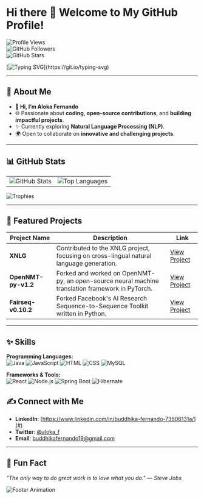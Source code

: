 # Hi there 👋 Welcome to My GitHub Profile!


![Profile Views](https://komarev.com/ghpvc/?username=Alokafernando&label=Profile%20Views&color=0e75b6&style=flat)  
![GitHub Followers](https://img.shields.io/github/followers/Alokafernando?label=Followers&style=social)  
![GitHub Stars](https://img.shields.io/github/stars/Alokafernando?label=Total%20Stars&style=social)

[![Typing SVG](https://readme-typing-svg.demolab.com?font=Young+Serif&pause=1000&color=219ebc&center=true&vCenter=true&random=false&width=435&lines=Hey,+I'm+Aloka+Fernando;Don't+Forget+To+Follow+Me...)](https://git.io/typing-svg)


---

## 🌈 About Me

- **👋 Hi, I’m Aloka Fernando**
- 🌐 Passionate about **coding**, **open-source contributions**, and **building impactful projects**.
- ✨ Currently exploring **Natural Language Processing (NLP)**.
- 🌍 Open to collaborate on **innovative and challenging projects**.

---

## 📊 GitHub Stats

<table>
<tr>
  <td>
    <img src="https://github-readme-stats.vercel.app/api?username=Alokafernando&show_icons=true&theme=radical" alt="GitHub Stats">
  </td>
  <td>
    <img src="https://github-readme-stats.vercel.app/api/top-langs/?username=Alokafernando&layout=compact&theme=radical" alt="Top Languages">
  </td>
</tr>
</table>

![Trophies](https://github-profile-trophy.vercel.app/?username=Alokafernando&theme=radical&no-frame=true&column=4)

---

## 🔎 Featured Projects

| Project Name | Description | Link |
| ------------ | ----------- | ---- |
| **XNLG** | Contributed to the XNLG project, focusing on cross-lingual natural language generation. | [View Project](https://github.com/CZWin32768/XNLG/issues) |
| **OpenNMT-py-v1.2** | Forked and worked on OpenNMT-py, an open-source neural machine translation framework in PyTorch. | [View Project](https://github.com/Alokafernando/OpenNMT-py-v1.2) |
| **Fairseq-v0.10.2** | Forked Facebook's AI Research Sequence-to-Sequence Toolkit written in Python. | [View Project](https://github.com/Alokafernando/fairseq-v0.10.2) |

---

## ✨ Skills

**Programming Languages:**  
![Java](https://img.shields.io/badge/Java-007396?style=flat-square&logo=java&logoColor=white) ![JavaScript](https://img.shields.io/badge/JavaScript-F7DF1E?style=flat-square&logo=javascript&logoColor=black) ![HTML](https://img.shields.io/badge/HTML5-E34F26?style=flat-square&logo=html5&logoColor=white) ![CSS](https://img.shields.io/badge/CSS3-1572B6?style=flat-square&logo=css3&logoColor=white) ![MySQL](https://img.shields.io/badge/MySQL-4479A1?style=flat-square&logo=mysql&logoColor=white)



**Frameworks & Tools:**  
![React](https://img.shields.io/badge/React-61DAFB?style=flat-square&logo=react&logoColor=black) ![Node.js](https://img.shields.io/badge/Node.js-339933?style=flat-square&logo=node.js&logoColor=white) ![Spring Boot](https://img.shields.io/badge/Spring%20Boot-6DB33F?style=flat-square&logo=spring-boot&logoColor=white) ![Hibernate](https://img.shields.io/badge/Hibernate-59666C?style=flat-square&logo=hibernate&logoColor=white)


## ✍️ Connect with Me

- **LinkedIn**: [https://www.linkedin.com/in/buddhika-fernando-73606131a/](#)
- **Twitter**: [@aloka_f](https://twitter.com/aloka_f?lang=en)
- **Email**: buddhikafernando19@gmail.com

---

## 🌟 Fun Fact

*"The only way to do great work is to love what you do." — Steve Jobs*

![Footer Animation](https://github.com/YourUsername/YourRepository/blob/main/footer_animation.gif)
